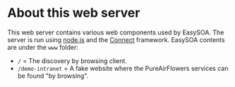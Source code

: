 # About this web server

This web server contains various web components used by EasySOA. The server is run using [node.js][2] and the [Connect][2] framework. EasySOA contents are under the `www` folder:

* `/` = The discovery by browsing client.
* `/demo-intranet` = A fake website where the PureAirFlowers services can be found "by browsing".

[1]: http://nodejs.org/
[2]: http://senchalabs.github.com/connect/
